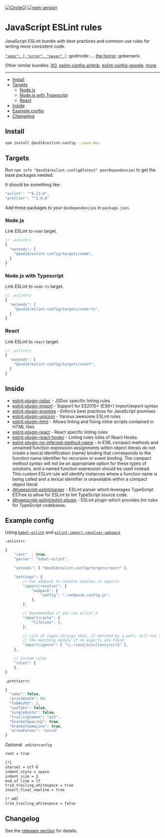 <!-- markdownlint-disable first-line-h1 line-length -->

[![CircleCI](https://circleci.com/gh/asd-xiv/eslint-config.svg?style=svg)](https://circleci.com/gh/asd-xiv/eslint-config)
[![npm version](https://badge.fury.io/js/%40asd14%2Feslint-config.svg)](https://badge.fury.io/js/%40asd14%2Feslint-config)

# JavaScript ESLint rules

JavaScript ESLint bundle with best practices and common use rules for writing
more consistent code.

[`"semi": [ "error", "never" ]`](http://eslint.org/docs/rules/semi) :godmode:
...
[the horror](http://blog.izs.me/post/2353458699/an-open-letter-to-javascript-leaders-regarding)
:goberserk:

Other similar bundles: [XO](https://www.npmjs.com/package/xo),
[eslint-config-airbnb](https://www.npmjs.com/package/eslint-config-airbnb),
[eslint-config-google](https://github.com/google/eslint-config-google),
[more](https://www.npmjs.com/search?q=+eslint-config-)

---

<!-- vim-markdown-toc GFM -->

- [Install](#install)
- [Targets](#targets)
  - [Node.js](#nodejs)
  - [Node.js with Typescript](#nodejs-with-typescript)
  - [React](#react)
- [Inside](#inside)
- [Example config](#example-config)
- [Changelog](#changelog)

<!-- vim-markdown-toc -->

## Install

```bash
npm install @asd14/eslint-config --save-dev
```

## Targets

Run `npm info "@asd14/eslint-config@latest" peerDependencies` to get the base
packages needed.

It should be something like:

```javascript
"eslint": "^8.13.0",
"prettier": "^2.6.0"
```

Add these packages to your `devDependencies` in `package.json`.

### Node.js

Link ESLint to `node` target.

```javascript
// .eslintrc
{
  "extends": [
    "@asd14/eslint-config/targets/node",
  ]
}
```

### Node.js with Typescript

Link ESLint to `node-ts` target.

```javascript
// .eslintrc
{
  "extends": [
    "@asd14/eslint-config/targets/node-ts",
  ]
}
```

### React

Link ESLint to `react` target.

```javascript
// .eslintrc
{
  "extends": [
    "@asd14/eslint-config/targets/react",
  ]
}
```

## Inside

- [eslint-plugin-jsdoc](https://github.com/gajus/eslint-plugin-jsdoc) - JSDoc
  specific linting rules
- [eslint-plugin-import](https://www.npmjs.org/package/eslint-plugin-import) -
  Support for ES2015+ (ES6+) import/export syntax
- [eslint-plugin-promise](https://www.npmjs.org/package/eslint-plugin-promise) -
  Enforce best practices for JavaScript promises
- [eslint-plugin-unicorn](https://www.npmjs.org/package/eslint-plugin-unicorn) -
  Various awesome ESLint rules
- [eslint-plugin-html](https://www.npmjs.org/package/eslint-plugin-html) -
  Allows linting and fixing inline scripts contained in HTML files
- [eslint-plugin-react](https://www.npmjs.org/package/eslint-plugin-react) -
  React specific linting rules
- [eslint-plugin-react-hooks](https://www.npmjs.com/package/eslint-plugin-react-hooks) -
  Linting rules rules of React Hooks.
- [eslint-plugin-no-inferred-method-name](https://www.npmjs.org/package/eslint-plugin-no-inferred-method-name) -
  In ES6, compact methods and unnamed function expression assignments within
  object literals do not create a lexical identification (name) binding that
  corresponds to the function name identifier for recursion or event binding.
  The compact method syntax will not be an appropriate option for these types of
  solutions, and a named function expression should be used instead. This custom
  ESLint rule will identify instances where a function name is being called and
  a lexical identifier is unavailable within a compact object literal.
- [@typescript-eslint/parser](https://github.com/typescript-eslint/typescript-eslint/tree/master/packages/parser) -
  ESLint parser which leverages TypeScript ESTree to allow for ESLint to lint
  TypeScript source code.
- [@typescript-eslint/eslint-plugin](https://github.com/typescript-eslint/typescript-eslint/tree/master/packages/eslint-plugin) -
  ESLint plugin which provides lint rules for TypeScript codebases.

## Example config

Using [`babel-eslint`](https://github.com/babel/babel-eslint) and
[`eslint-import-resolver-webpack`](https://www.npmjs.com/package/eslint-import-resolver-webpack)

`.eslintrc`

```js
{
    "root"  : true,
    "parser": "babel-eslint",

    "extends": [ "@asd14/eslint-config/targets/react" ],

    "settings": {
        // Use webpack to resolve modules in imports
        "import/resolver": {
            "webpack": {
                "config": "./webpack.config.js",
            },
        },

        // Recommended if you use eslint_d
        "import/cache": {
            "lifetime": 5,
        },

        // List of regex strings that, if matched by a path, will not report
        // the matching module if no exports are found.
        "import/ignore": [ "\\.(sass|scss|less|css)$" ],
    },

    // Custom rules
    "rules": {
    },
}
```

`.prettierrc`

```js
{
  "semi": false,
  "printWidth": 80,
  "tabWidth": 2,
  "useTabs": false,
  "singleQuote": false,
  "trailingComma": "es5",
  "bracketSpacing": true,
  "bracketSameLine": true,
  "arrowParens": "avoid"
}
```

Optional `.editorconfig`

```bash
root = true

[*]
charset = utf-8
indent_style = space
indent_size = 2
end_of_line = lf
trim_trailing_whitespace = true
insert_final_newline = true

[*.md]
trim_trailing_whitespace = false
```

## Changelog

See the [releases section](https://github.com/asd14-xyz/eslint-config/releases)
for details.
